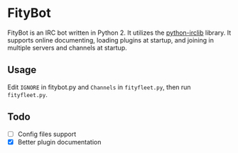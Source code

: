 FityBot
=======

FityBot is an IRC bot written in Python 2.  It utilizes the
[python-irclib](http://python-irclib.sourceforge.net/) library.  It
supports online documenting, loading plugins at startup, and joining
in multiple servers and channels at startup.

## Usage

Edit `IGNORE` in fitybot.py and `Channels` in `fityfleet.py`, then run
`fityfleet.py`.

## Todo

  - [ ] Config files support
  - [X] Better plugin documentation
